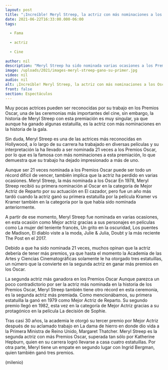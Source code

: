 ```yaml
---
layout: post
title: "¡Increíble! Meryl Streep, la actriz con más nominaciones a los Oscar y una de las más premiadas"
date: 2021-06-22T16:33:00.000-06:00
tags:
  
  - Fama
  
  - actriz
  
  - Cine
  
author: nil
description: "Meryl Streep ha sido nominada varias ocasiones a los Premios Oscar y es la actriz con más nominaciones, sin embargo, sólo ha ganado tres estatuillas. "
image: /uploads/2021/images-meryl-streep-gano-su-primer.jpg
video: nil
audio: nil
alt: ¡Increíble! Meryl Streep, la actriz con más nominaciones a los Oscar y una de las más premiadas
front: false
section: Espectáculos
---
```


Muy pocas actrices pueden ser reconocidas por su trabajo en los Premios Oscar, una de las ceremonias más importantes del cine, sin embargo, la historia de Meryl Streep con esta premiación es muy singular, ya que aunque ha ganado algunas estatuilla, es la actriz con más nominaciones en la historia de la gala.

Sin duda, Meryl Streep es una de las actrices más reconocidas en Hollywood, a lo largo de su carrera ha trabajado en diversas películas y su interpretación la ha llevado a ser nominada 21 veces a los Premios Oscar, por lo que es la famosa con más nominaciones a esta premiación, lo que demuestra que su trabajo ha dejado impresionado a más de uno. 

Aunque ser 21 veces nominada a los Premios Oscar puede ser todo un récord difícil de vencer, también implica que la actriz ha perdido en varias ocasiones. Meryl Streep, la más nominada a los Oscar En 1978, Meryl Streep recibió su primera nominación al Oscar en la categoría de Mejor Actriz de Reparto por su actuación en El cazador, pero fue un año más tardó cuando la actriz ganó su primera estatuilla por la película Kramer vs Kramer también en la categoría por la que había sido nominada anteriormente. 

A partir de ese momento, Meryl Streep fue nominada en varias ocasiones, en esta ocasión como Mejor actriz gracias a sus personajes en películas como La mujer del teniente francés, Un grito en la oscuridad, Los puentes de Madison, El diablo viste a la moda, Julie & Julia, Doubt y la más reciente The Post en el 2017. 

Debido a que ha sido nominada 21 veces, muchos opinan que la actriz debería de tener más premios, ya que hasta el momento la Academia de las Artes y Ciencias Cinematográficas solamente le ha otorgado tres estatuillas, un número que la convierte en la segunda actriz en ganar más premios en los Oscar. 

La segunda actriz más ganadora en los Premios Oscar Aunque parezca un poco contradictorio por ser la actriz más nominada en la historia de los Premios Oscar, Meryl Streep también tiene otro récord en esta ceremonia, es la segunda actriz más premiada. Como mencionábamos, su primera estatuilla la ganó en 1979 como Mejor Actriz de Reparto. Su segundo premio llegó en 1982, esta vez en la categoría de Mejor Actriz gracias a su protagónico en la película La decisión de Sophie. 

Tras casi 30 años, la academia le otorgó su tercer premio por Mejor Actriz después de su aclamado trabajo en La dama de hierro en donde dio vida a la Primera Ministra de Reino Unido, Margaret Thatcher. Meryl Streep es la segunda actriz con más Premios Oscar, superada tan sólo por Katherine Hepburn, quien en su carrera logró llevarse a casa cuatro estatuillas. Por otra parte, Meryl tiene un empate en segundo lugar con Ingrid Bergman, quien también ganó tres premios. 

(milenio)